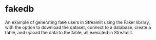# fakedb
An example of generating fake users in Streamlit using the Faker library, with the option to download the dataset, connect to a database, create a table, and upload the data to the table, all executed in Streamlit.
